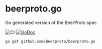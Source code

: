 # beerproto.go
Go generated version of the BeerProto spec

![CI](https://github.com/beerproto/beerproto.go/workflows/CI/badge.svg)
[![GoDoc](https://godoc.org/github.com/beerproto/beerproto.go?status.svg)](https://pkg.go.dev/github.com/beerproto/beerprotoo.go?tab=doc)

```bash
go get github.com/beerproto/beerproto.go
```
